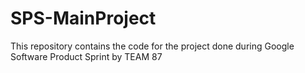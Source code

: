 # SPS-MainProject
This repository contains the code for the project done during Google Software Product Sprint by TEAM 87
